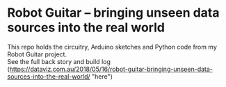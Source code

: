 # Robot Guitar – bringing unseen data sources into the real world

This repo holds the circuitry, Arduino sketches and Python code from my Robot Guitar project.  
See the full back story and build log (https://dataviz.com.au/2018/05/16/robot-guitar-bringing-unseen-data-sources-into-the-real-world/ "here")
